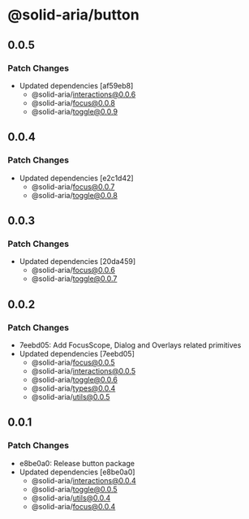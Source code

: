# @solid-aria/button

## 0.0.5

### Patch Changes

- Updated dependencies [af59eb8]
  - @solid-aria/interactions@0.0.6
  - @solid-aria/focus@0.0.8
  - @solid-aria/toggle@0.0.9

## 0.0.4

### Patch Changes

- Updated dependencies [e2c1d42]
  - @solid-aria/focus@0.0.7
  - @solid-aria/toggle@0.0.8

## 0.0.3

### Patch Changes

- Updated dependencies [20da459]
  - @solid-aria/focus@0.0.6
  - @solid-aria/toggle@0.0.7

## 0.0.2

### Patch Changes

- 7eebd05: Add FocusScope, Dialog and Overlays related primitives
- Updated dependencies [7eebd05]
  - @solid-aria/focus@0.0.5
  - @solid-aria/interactions@0.0.5
  - @solid-aria/toggle@0.0.6
  - @solid-aria/types@0.0.4
  - @solid-aria/utils@0.0.5

## 0.0.1

### Patch Changes

- e8be0a0: Release button package
- Updated dependencies [e8be0a0]
  - @solid-aria/interactions@0.0.4
  - @solid-aria/toggle@0.0.5
  - @solid-aria/utils@0.0.4
  - @solid-aria/focus@0.0.4
